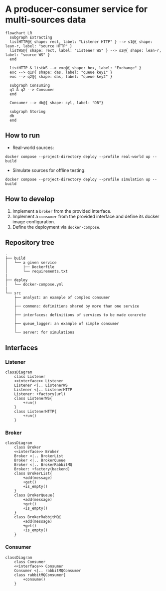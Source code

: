 # A producer-consumer service for multi-sources data
```mermaid
flowchart LR
  subgraph Extracting
  listHTTP@{ shape: rect, label: "Listener HTTP" } --> s1@{ shape: lean-r, label: "source HTTP" }
  listWS@{ shape: rect, label: "Listener WS" } --> s2@{ shape: lean-r, label: "source WS" }
  end

  listHTTP & listWS --> exc@{ shape: hex, label: "Exchange" }
  exc --> q1@{ shape: das, label: "queue key1" }
  exc --> q2@{ shape: das, label: "queue key2" }

  subgraph Consuming
  q1 & q2 --> Consumer
  end

  Consumer --> db@{ shape: cyl, label: "DB"}

  subgraph Storing
  db
  end
```


## How to run
* Real-world sources:
```
docker compose --project-directory deploy --profile real-world up --build
```
* Simulate sources for offline testing:
```
docker compose --project-directory deploy --profile simulation up --build
```

## How to develop
1. Implement a `broker` from the provided interface.
2. Implement a `consumer` from the provided interface and define its docker
   image configuration.
3. Define the deployment via `docker-compose`.

## Repository tree
```
.
├── build
│   └── a given service
│       ├── Dockerfile
│       └── requirements.txt
|
├── deploy
│   └── docker-compose.yml
|
└── src
    ├── analyst: an example of complex consumer
    │
    ├── commons: definitions shared by more than one service
    │
    ├── interfaces: definitions of services to be made concrete
    │
    ├── queue_logger: an example of simple consumer
    │
    └── server: for simulations
```


## Interfaces
### Listener
```mermaid
classDiagram
    class Listener
    <<interface>> Listener
    Listener <|.. ListenerWS
    Listener <|.. ListenerHTTP
    Listener: +factory(url)
    class ListenerWS{
        +run()
    }
    class ListenerHTTP{
        +run()
    }
```

### Broker
```mermaid
classDiagram
    class Broker
    <<interface>> Broker
    Broker <|.. BrokerList
    Broker <|.. BrokerQueue
    Broker <|.. BrokerRabbitMQ
    Broker: +factory(backend)
    class BrokerList{
        +add(message)
        +get()
        +is_empty()
    }
    class BrokerQueue{
        +add(message)
        +get()
        +is_empty()
    }
    class BrokerRabbitMQ{
        +add(message)
        +get()
        +is_empty()
    }
```

### Consumer
```mermaid
classDiagram
    class Consumer
    <<interface>> Consumer
    Consumer <|.. rabbitMQConsumer
    class rabbitMQConsumer{
        +consume()
    }
```